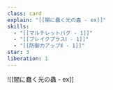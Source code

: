 ```yaml
---
class: card
explain: "[[闇に蠢く光の蟲 - ex]]"
skills:
  - "[[マルチレットバグ - 1]]"
  - "[[ブレイクプラスⅠ - 1]]"
  - "[[防御力アップⅡ - 1]]"
star: 3
liberation: 1
---
```

![[闇に蠢く光の蟲 - ex]]
